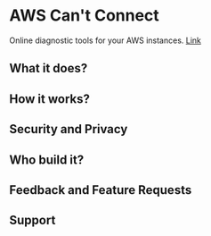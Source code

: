 # AWS Can't Connect
Online diagnostic tools for your AWS instances.  [Link](https://feoff3.github.io/aws-cant-connect/ "Try it out") 

## What it does?


## How it works?


## Security and Privacy


## Who build it?


## Feedback and Feature Requests


## Support

